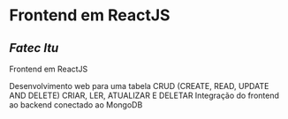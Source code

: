 # Frontend em ReactJS
## _Fatec Itu_

Frontend em ReactJS

Desenvolvimento web para uma tabela CRUD (CREATE, READ, UPDATE AND DELETE)
                                          CRIAR,  LER, ATUALIZAR E DELETAR
Integração do frontend ao backend conectado ao MongoDB
